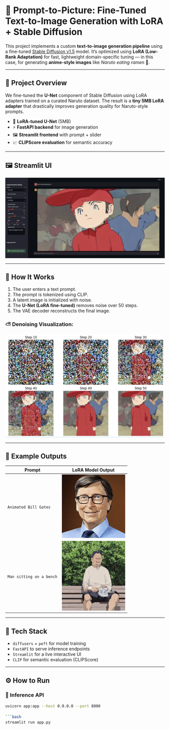 # 🧠 Prompt-to-Picture: Fine-Tuned Text-to-Image Generation with LoRA + Stable Diffusion

This project implements a custom **text-to-image generation pipeline** using a fine-tuned [Stable Diffusion v1.5](https://huggingface.co/runwayml/stable-diffusion-v1-5) model. It’s optimized using **LoRA (Low-Rank Adaptation)** for fast, lightweight domain-specific tuning — in this case, for generating **anime-style images** like *Naruto eating ramen* 🍜.

---

## 🚀 Project Overview

We fine-tuned the **U-Net** component of Stable Diffusion using LoRA adapters trained on a curated Naruto dataset. The result is a **tiny 5MB LoRA adapter** that drastically improves generation quality for Naruto-style prompts.

- 🔧 **LoRA-tuned U-Net** (5MB)
- ⚡ **FastAPI backend** for image generation
- 🖼️ **Streamlit frontend** with prompt + slider
- 📈 **CLIPScore evaluation** for semantic accuracy

---

## 🖼️ Streamlit UI

<div align="center">
  <img src="./assets/streamlit_ui.png" alt="Streamlit UI" width="700"/>
</div>

---

## 🔬 How It Works

1. The user enters a text prompt.
2. The prompt is tokenized using CLIP.
3. A latent image is initialized with noise.
4. The **U-Net (LoRA fine-tuned)** removes noise over 50 steps.
5. The VAE decoder reconstructs the final image.

### ⛅ Denoising Visualization:

<div align="center">
  <img src="./assets/denoising.png" alt="Denoising" width="700"/>
</div>

---

## 🧪 Example Outputs

| Prompt                     | LoRA Model Output                      |
|---------------------------|----------------------------------------|
| `Animated Bill Gates`     | <img src="assets/bill_gates.png" width="200"/> |
| `Man sitting on a bench`  | <img src="assets/bench.png" width="200"/> |

---

## 🔧 Tech Stack

- `diffusers` + `peft` for model training
- `FastAPI` to serve inference endpoints
- `Streamlit` for a live interactive UI
- `CLIP` for semantic evaluation (CLIPScore)

---

## ⚙️ How to Run

### 🔁 Inference API
```bash
uvicorn app:app --host 0.0.0.0 --port 8000

```bash
streamlit run app.py
